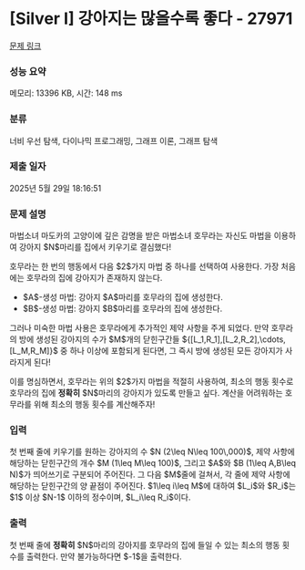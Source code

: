 # [Silver I] 강아지는 많을수록 좋다 - 27971 

[문제 링크](https://www.acmicpc.net/problem/27971) 

### 성능 요약

메모리: 13396 KB, 시간: 148 ms

### 분류

너비 우선 탐색, 다이나믹 프로그래밍, 그래프 이론, 그래프 탐색

### 제출 일자

2025년 5월 29일 18:16:51

### 문제 설명

<p>마법소녀 마도카의 고양이에 깊은 감명을 받은 마법소녀 호무라는 자신도 마법을 이용하여 강아지 $N$마리를 집에서 키우기로 결심했다!</p>

<p>호무라는 한 번의 행동에서 다음 $2$가지 마법 중 하나를 선택하여 사용한다. 가장 처음에는 호무라의 집에 강아지가 존재하지 않는다.</p>

<ul>
	<li>$A$-생성 마법: 강아지 $A$마리를 호무라의 집에 생성한다.</li>
	<li>$B$-생성 마법: 강아지 $B$마리를 호무라의 집에 생성한다.</li>
</ul>

<p>그러나 미숙한 마법 사용은 호무라에게 추가적인 제약 사항을 주게 되었다. 만약 호무라의 방에 생성된 강아지의 수가 $M$개의 닫힌구간들 ${[L_1,R_1],[L_2,R_2],\cdots,[L_M,R_M]}$ 중 하나 이상에 포함되게 된다면, 그 즉시 방에 생성된 모든 강아지가 사라지게 된다!</p>

<p>이를 명심하면서, 호무라는 위의 $2$가지 마법을 적절히 사용하여, 최소의 행동 횟수로 호무라의 집에 <strong>정확히</strong> $N$마리의 강아지가 있도록 만들고 싶다. 계산을 어려워하는 호무라를 위해 최소의 행동 횟수를 계산해주자!</p>

### 입력 

 <p>첫 번째 줄에 키우기를 원하는 강아지의 수 $N (2\leq N\leq 100\,000)$, 제약 사항에 해당하는 닫힌구간의 개수 $M (1\leq M\leq 100)$, 그리고 $A$와 $B (1\leq A,B\leq N)$가 띄어쓰기로 구분되어 주어진다. 그 다음 $M$줄에 걸쳐서, 각 줄에 제약 사항에 해당하는 닫힌구간의 양 끝점이 주어진다. $1\leq i\leq M$에 대하여 $L_i$와 $R_i$는 $1$ 이상 $N-1$ 이하의 정수이며, $L_i\leq R_i$이다.</p>

### 출력 

 <p>첫 번째 줄에 <strong>정확히</strong> $N$마리의 강아지를 호무라의 집에 들일 수 있는 최소의 행동 횟수를 출력한다. 만약 불가능하다면 $-1$을 출력한다.</p>


